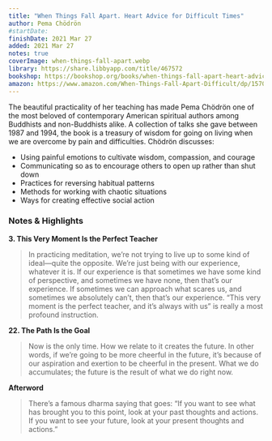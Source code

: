 ```yaml
---
title: "When Things Fall Apart. Heart Advice for Difficult Times"
author: Pema Chödrön
#startDate:
finishDate: 2021 Mar 27
added: 2021 Mar 27
notes: true
coverImage: when-things-fall-apart.webp
library: https://share.libbyapp.com/title/467572
bookshop: https://bookshop.org/books/when-things-fall-apart-heart-advice-for-difficult-times-9781611803433/9781611803433
amazon: https://www.amazon.com/When-Things-Fall-Apart-Difficult/dp/1570621608/
---
```


The beautiful practicality of her teaching has made Pema Chödrön one of the most beloved of contemporary American spiritual authors among Buddhists and non-Buddhists alike. A collection of talks she gave between 1987 and 1994, the book is a treasury of wisdom for going on living when we are overcome by pain and difficulties. Chödrön discusses:

* Using painful emotions to cultivate wisdom, compassion, and courage
* Communicating so as to encourage others to open up rather than shut down
* Practices for reversing habitual patterns
* Methods for working with chaotic situations
* Ways for creating effective social action

### Notes & Highlights
**3. This Very Moment Is the Perfect Teacher**
> In practicing meditation, we’re not trying to live up to some kind of ideal—quite the opposite. We’re just being with our experience, whatever it is. If our experience is that sometimes we have some kind of perspective, and sometimes we have none, then that’s our experience. If sometimes we can approach what scares us, and sometimes we absolutely can’t, then that’s our experience. “This very moment is the perfect teacher, and it’s always with us” is really a most profound instruction.

**22. The Path Is the Goal**
> Now is the only time. How we relate to it creates the future. In other words, if we’re going to be more cheerful in the future, it’s because of our aspiration and exertion to be cheerful in the present. What we do accumulates; the future is the result of what we do right now.

**Afterword**
> There’s a famous dharma saying that goes: “If you want to see what has brought you to this point, look at your past thoughts and actions. If you want to see your future, look at your present thoughts and actions.”  
